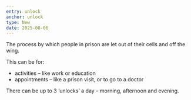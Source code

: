 ```yaml
---
entry: unlock
anchor: unlock
type: New
date: 2025-08-06
---
```


The process by which people in prison are let out of their cells and off the wing.

This can be for:

 * activities – like work or education
 * appointments – like a prison visit, or to go to a doctor

There can be up to 3 ‘unlocks’ a day – morning, afternoon and evening.
